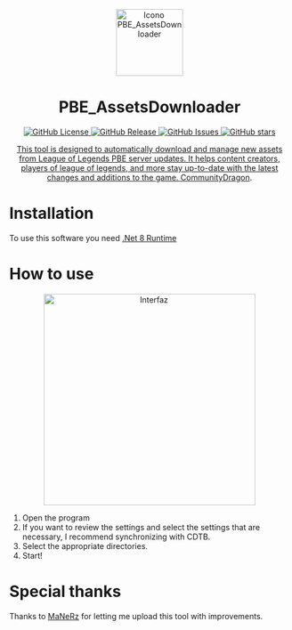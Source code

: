 <div align="center">
  <img src="https://github.com/Neinndall/PBE_AssetsDownloader/blob/main/img/Icon.png" alt="Icono PBE_AssetsDownloader" width="120"/>
</div>

<div align="center">
  <h1>PBE_AssetsDownloader</h1>
</div>

<div align="center">
<a href="https://github.com/Neinndall/PBE_AssetsDownloader/blob/main/LICENSE">
  <img alt="GitHub License" target="_blank" src="https://img.shields.io/github/license/Neinndall/PBE_AssetsDownloader">
</a>
  
<a href="https://github.com/Neinndall/PBE_AssetsDownloader/releases">
  <img alt="GitHub Release" target="_blank" src="https://img.shields.io/github/release/Neinndall/PBE_AssetsDownloader">

<a href="https://github.com/Neinndall/PBE_AssetsDownloader/issues">
  <img alt="GitHub Issues" target="_blank" src="https://img.shields.io/github/issues/Neinndall/PBE_AssetsDownloader">

<a href="https://github.com/Neinndall/PBE_AssetsDownloader/stargazers">
  <img alt="GitHub stars" target="_blank" src="https://img.shields.io/github/stars/Neinndall/PBE_AssetsDownloader?style=flat">
</div>

<div align="center">
  <p>This tool is designed to automatically download and manage new assets from League of Legends PBE server updates. It helps content creators, players of league of legends, and more stay up-to-date with the latest changes and additions to the game. <a href="https://raw.communitydragon.org/">CommunityDragon</a>.</p>
</div>

# Installation
To use this software you need [.Net 8 Runtime](https://dotnet.microsoft.com/en-us/download/dotnet/thank-you/runtime-desktop-8.0.8-windows-x64-installer)

# How to use

<div align="center">
  <img src="https://github.com/user-attachments/assets/7c5db522-3ae3-46dc-9d52-f618dd09865b" alt="Interfaz" width="380x380"/>
</div>

1. Open the program
2. If you want to review the settings and select the settings that are necessary, I recommend synchronizing with CDTB.
3. Select the appropriate directories.
4. Start!

# Special thanks
Thanks to [MaNeRz](https://github.com/MaNeRz) for letting me upload this tool with improvements.
